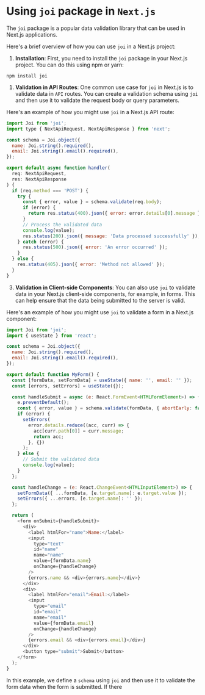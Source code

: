 # Using `joi` package in `Next.js`


 The `joi` package is a popular data validation library that can be used in Next.js applications. 
 
 Here's a brief overview of how you can use `joi` in a Next.js project:

1. **Installation**: First, you need to install the `joi` package in your Next.js project. You can do this using npm or yarn:

```
npm install joi
```


1. **Validation in API Routes**: One common use case for `joi` in Next.js is to validate data in `API` routes. You can create a validation schema using `joi` and then use it to validate the request body or query parameters.

Here's an example of how you might use `joi` in a Next.js API route:

```javascript
import Joi from 'joi';
import type { NextApiRequest, NextApiResponse } from 'next';

const schema = Joi.object({
  name: Joi.string().required(),
  email: Joi.string().email().required(),
});

export default async function handler(
  req: NextApiRequest,
  res: NextApiResponse
) {
  if (req.method === 'POST') {
    try {
      const { error, value } = schema.validate(req.body);
      if (error) {
        return res.status(400).json({ error: error.details[0].message });
      }
      // Process the validated data
      console.log(value);
      res.status(200).json({ message: 'Data processed successfully' });
    } catch (error) {
      res.status(500).json({ error: 'An error occurred' });
    }
  } else {
    res.status(405).json({ error: 'Method not allowed' });
  }
}
```

3. **Validation in Client-side Components**: You can also use `joi` to validate data in your Next.js client-side components, for example, in forms. This can help ensure that the data being submitted to the server is valid.

Here's an example of how you might use `joi` to validate a form in a Next.js component:

```javascript
import Joi from 'joi';
import { useState } from 'react';

const schema = Joi.object({
  name: Joi.string().required(),
  email: Joi.string().email().required(),
});

export default function MyForm() {
  const [formData, setFormData] = useState({ name: '', email: '' });
  const [errors, setErrors] = useState({});

  const handleSubmit = async (e: React.FormEvent<HTMLFormElement>) => {
    e.preventDefault();
    const { error, value } = schema.validate(formData, { abortEarly: false });
    if (error) {
      setErrors(
        error.details.reduce((acc, curr) => {
          acc[curr.path[0]] = curr.message;
          return acc;
        }, {})
      );
    } else {
      // Submit the validated data
      console.log(value);
    }
  };

  const handleChange = (e: React.ChangeEvent<HTMLInputElement>) => {
    setFormData({ ...formData, [e.target.name]: e.target.value });
    setErrors({ ...errors, [e.target.name]: '' });
  };

  return (
    <form onSubmit={handleSubmit}>
      <div>
        <label htmlFor="name">Name:</label>
        <input
          type="text"
          id="name"
          name="name"
          value={formData.name}
          onChange={handleChange}
        />
        {errors.name && <div>{errors.name}</div>}
      </div>
      <div>
        <label htmlFor="email">Email:</label>
        <input
          type="email"
          id="email"
          name="email"
          value={formData.email}
          onChange={handleChange}
        />
        {errors.email && <div>{errors.email}</div>}
      </div>
      <button type="submit">Submit</button>
    </form>
  );
}
```

In this example, we define a `schema` using `joi` and then use it to validate the form data when the form is submitted. If there